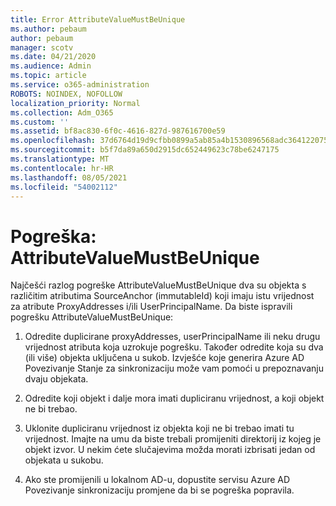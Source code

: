 ```yaml
---
title: Error AttributeValueMustBeUnique
ms.author: pebaum
author: pebaum
manager: scotv
ms.date: 04/21/2020
ms.audience: Admin
ms.topic: article
ms.service: o365-administration
ROBOTS: NOINDEX, NOFOLLOW
localization_priority: Normal
ms.collection: Adm_O365
ms.custom: ''
ms.assetid: bf8ac830-6f0c-4616-827d-987616700e59
ms.openlocfilehash: 37d6764d19d9cfbb0899a5ab85a4b1530896568adc364122075b7d6f2a32970a
ms.sourcegitcommit: b5f7da89a650d2915dc652449623c78be6247175
ms.translationtype: MT
ms.contentlocale: hr-HR
ms.lasthandoff: 08/05/2021
ms.locfileid: "54002112"
---
```

# <a name="error-attributevaluemustbeunique"></a>Pogreška: AttributeValueMustBeUnique

Najčešći razlog pogreške AttributeValueMustBeUnique dva su objekta s različitim atributima SourceAnchor (immutableId) koji imaju istu vrijednost za atribute ProxyAddresses i/ili UserPrincipalName. Da biste ispravili pogrešku AttributeValueMustBeUnique:
  
1. Odredite duplicirane proxyAddresses, userPrincipalName ili neku drugu vrijednost atributa koja uzrokuje pogrešku. Također odredite koja su dva (ili više) objekta uključena u sukob. Izvješće koje generira Azure AD Povezivanje Stanje za sinkronizaciju može vam pomoći u prepoznavanju dvaju objekata.
    
2. Odredite koji objekt i dalje mora imati dupliciranu vrijednost, a koji objekt ne bi trebao.
    
3. Uklonite dupliciranu vrijednost iz objekta koji ne bi trebao imati tu vrijednost. Imajte na umu da biste trebali promijeniti direktorij iz kojeg je objekt izvor. U nekim ćete slučajevima možda morati izbrisati jedan od objekata u sukobu.
    
4. Ako ste promijenili u lokalnom AD-u, dopustite servisu Azure AD Povezivanje sinkronizaciju promjene da bi se pogreška popravila.
    

